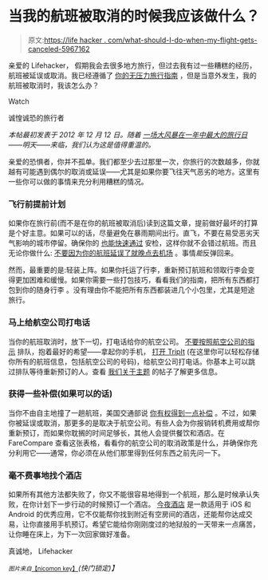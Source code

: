 # 当我的航班被取消的时候我应该做什么？

> 原文:[https://life hacker . com/what-should-I-do-when-my-flight-gets-canceled-5967162](https://lifehacker.com/what-should-i-do-when-my-flight-gets-cancelled-5967162)

亲爱的 Lifehacker，
假期我会去很多地方旅行，但过去我有过一些糟糕的经历，航班被延误或取消。我已经遵循了 [你的无压力旅行指南](https://lifehacker.com/the-start-to-finish-guide-to-a-perfect-stress-free-vac-5923155) ，但是当意外发生，我的航班被取消时，我该怎么办？

Watch

诚惶诚恐的旅行者

*本帖最初发表于 2012 年 12 月 12 日。随着* [*一场大风暴在一年中最大的旅行日*](http://www.washingtonpost.com/blogs/capital-weather-gang/wp/2014/11/25/wednesdays-east-coast-winter-storm-shaping-up-to-be-travel-nightmare-timing-and-impacts/?tid=pm_local_pop)*——明天——来临，我们认为这是值得重温的。*

亲爱的恐惧者，你并不孤单。我们都至少去过那里一次，你旅行的次数越多，你就越有可能遇到偶尔的取消或延误——尤其是如果你要飞往天气恶劣的地方。这里有一些你可以做的事情来充分利用糟糕的情况。

### 飞行前提前计划

如果你在旅行前(而不是在你的航班被取消后)读到这篇文章，提前做好最坏的打算是个好主意。如果可以的话，尽量避免在暴雨期间出行。直飞，不要在易受恶劣天气影响的城市停留。确保你的 [也能快速通过](https://lifehacker.com/get-through-the-airport-in-record-time-with-this-checkl-5861949) 安检，这样你就不会错过航班。而且无论你做什么: [不要因为你的航班延误了就晚点去机场](http://flightclub.jalopnik.com/heres-what-to-do-if-your-holiday-flight-is-canceled-or-1662651218) 。事情*能*反弹回来。

然而，最重要的是:轻装上阵。如果你托运了行李，重新预订航班和领取行李会变得更加困难和缓慢。如果你需要一些打包技巧，看看我们的指南，把所有东西都打包到你的随身行李 。没有理由你不能把所有东西都装进几个小包里，尤其是短途旅行。

### 马上给航空公司打电话

当你的航班取消时，放下一切，打电话给你的航空公司。 [不要按照航空公司的指示](http://lifehacker.com/rebook-your-cancelled-flight-faster-by-not-following-di-5617023) 排队，抱着最好的希望——拿起你的手机， [打开 TripIt](http://lifehacker.com/tripit-adds-automatic-itinerary-importing-from-your-gma-5610002) (在这里你可以轻松存储你所有的航班信息，包括航空公司的号码)，给航空公司打电话。你基本上可以跳过排队等待重新预订的人。查看 [我们关于主题](https://lifehacker.com/the-first-thing-you-should-do-when-your-flight-gets-can-5953279) 的帖子了解更多信息。

### 获得一些补偿(如果可以的话)

当你不由自主地撞了一趟航班，美国交通部说 [你有权得到一点补偿](https://lifehacker.com/know-your-rights-as-a-passenger-to-avoid-getting-screwe-5794277) 。不过，如果你被延误或取消，那更多的是取决于航空公司。有些人会为你报销转机费用或帮你重新预订，而如果你耽搁的时间足够长，其他人会提供餐饮和酒店。在 FareCompare 查看这张表格，看看你的航空公司的取消政策是什么，并确保你充分利用它——通常，你必须在从他们那里得到任何东西之前先问一下。

### 毫不费事地找个酒店

如果所有其他方法都失败了，你又不能很容易地得到一个航班，那么是时候承认失败，在你计划下一步行动的时候预订一个酒店。 [今夜酒店](http://www.hoteltonight.com/) 是一款适用于 iOS 和 Android 的优秀应用，它不仅能帮你找到附近有空房间的酒店，还能帮你达成交易，让你直接用手机预订。希望它能给你刚刚度过的地狱般的一天带来一点痛苦，让你睡在床上，为下一次回家做好准备。

真诚地，
Lifehacker

<small>*图片来自*</small>[<small>【nicomon key】</small>](http://www.shutterstock.com/pic.mhtml?id=54774553)*(快门锁定)】*